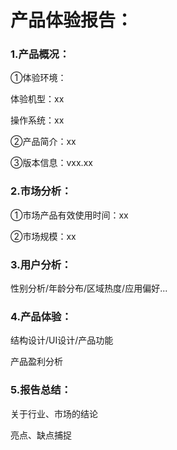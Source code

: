 # 产品体验报告：

### 1.产品概况：

①体验环境：

体验机型：xx

操作系统：xx

②产品简介：xx

③版本信息：vxx.xx

### 2.市场分析：

①市场产品有效使用时间：xx

②市场规模：xx

### 3.用户分析：

性别分析/年龄分布/区域热度/应用偏好...

### 4.产品体验：

结构设计/UI设计/产品功能

产品盈利分析

### 5.报告总结：

关于行业、市场的结论

亮点、缺点捕捉